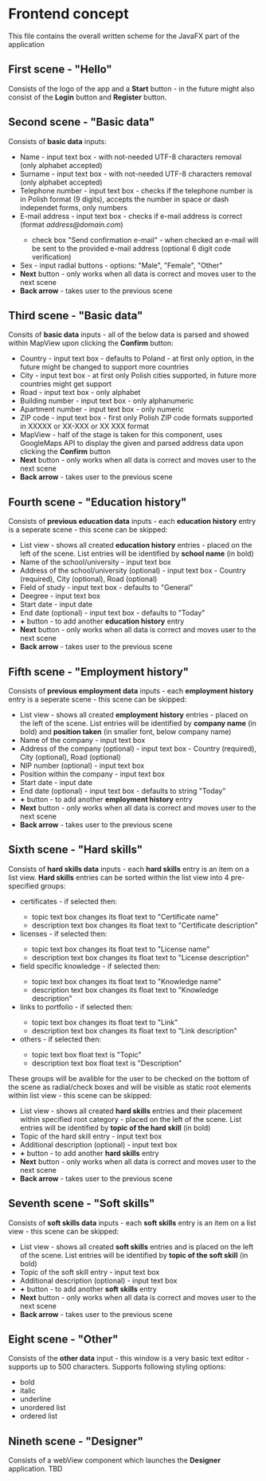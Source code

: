 # Frontend concept
This file contains the overall written scheme for the JavaFX part of the application

## First scene - "Hello"
Consists of the logo of the app and a <b>Start</b> button - in the future might also consist of the <b>Login</b> button and <b>Register</b> button.

## Second scene - "Basic data"
Consists of <b>basic data</b> inputs:
<ul>
	<li>Name - input text box - with not-needed UTF-8 characters removal (only alphabet accepted)</li>
	<li>Surname - input text box - with not-needed UTF-8 characters removal (only alphabet accepted)</li>
	<li>Telephone number - input text box - checks if the telephone number is in Polish format (9 digits), accepts the number in space or dash independet forms, only numbers</li>
	<li>E-mail address - input text box - checks if e-mail address is correct (format <i>address@domain.com</i>)</li>
	<ul>
		<li>check box "Send confirmation e-mail" - when checked an e-mail will be sent to the provided e-mail address (optional 6 digit code verification)</li>
	</ul>
	<li>Sex - input radial buttons - options: "Male", "Female", "Other"</li>
	<li><b>Next</b> button - only works when all data is correct and moves user to the next scene</li>
	<li><b>Back arrow</b> - takes user to the previous scene</li>
</ul>

## Third scene - "Basic data"
Consits of <b>basic data</b> inputs - all of the below data is parsed and showed within MapView upon clicking the <b>Confirm</b> button:
<ul>
	<li>Country  - input text box - defaults to Poland - at first only option, in the future might be changed to support more countries</li>
	<li>City - input text box - at first only Polish cities supported, in future more countries might get support</li>
	<li>Road - input text box - only alphabet</li>
	<li>Building number - input text box - only alphanumeric</li>
	<li>Apartment number - input text box - only numeric</li>
	<li>ZIP code - input text box - first only Polish ZIP code formats supported in XXXXX or XX-XXX or XX XXX format</li>
	<li>MapView - half of the stage is taken for this component, uses GoogleMaps API to display the given and parsed address data upon clicking the <b>Confirm</b> button </li>
	<li><b>Next</b> button - only works when all data is correct and moves user to the next scene</li>
	<li><b>Back arrow</b> - takes user to the previous scene</li>
</ul>

## Fourth scene - "Education history"
Consists of <b>previous education data</b> inputs - each <b>education history</b> entry is a seperate scene - this scene can be skipped:
<ul>
	<li>List view - shows all created <b>education history</b> entries - placed on the left of the scene. List entries will be identified by <b>school name</b> (in bold)</li>
	<li>Name of the school/university - input text box</li>
	<li>Address of the school/university (optional) - input text box - Country (required), City (optional), Road (optional)</li>
	<li>Field of study - input text box - defaults to "General"</li>
	<li>Deegree - input text box </li>
	<li>Start date - input date </li>
	<li>End date (optional) - input text box - defaults to "Today"</li>
	<li><b>+</b> button - to add another <b>education history</b> entry</li>
	<li><b>Next</b> button - only works when all data is correct and moves user to the next scene</li>
	<li><b>Back arrow</b> - takes user to the previous scene</li>
</ul>

## Fifth scene - "Employment history"
Consists of <b>previous employment data</b> inputs - each <b>employment history</b> entry is a seperate scene - this scene can be skipped:
<ul>
	<li>List view - shows all created <b>employment history</b> entries - placed on the left of the scene. List entries will be identified by <b>company name</b> (in bold) and <b>position taken</b> (in smaller font, below company name)</li>
	<li>Name of the company - input text box</li>
	<li>Address of the company (optional) - input text box - Country (required), City (optional), Road (optional)</li>
	<li>NIP number (optional) - input text box</li>
	<li>Position within the company - input text box</li>
	<li>Start date - input date </li>
	<li>End date (optional) - input text box - defaults to string "Today"</li>
	<li><b>+</b> button - to add another <b>employment history</b> entry</li>
	<li><b>Next</b> button - only works when all data is correct and moves user to the next scene</li>
	<li><b>Back arrow</b> - takes user to the previous scene</li>
</ul>

## Sixth scene - "Hard skills"
Consists of <b>hard skills data</b> inputs - each <b>hard skills</b> entry is an item on a list view. <b>Hard skills</b> entries can be sorted within the list view into 4 pre-specified groups:
<ul>
	<li>certificates - if selected then:</li>
	<ul>
		<li>topic text box changes its float text to "Certificate name"</li>
		<li>description text box changes its float text to "Certificate description"</li>
	</ul>
	<li>licenses - if selected then:</li>
	<ul>
		<li>topic text box changes its float text to "License name"</li>
		<li>description text box changes its float text to "License description"</li>
	</ul>
	<li>field specific knowledge - if selected then:</li>
	<ul>
		<li>topic text box changes its float text to "Knowledge name"</li>
		<li>description text box changes its float text to "Knowledge description"</li>
	</ul>
	<li>links to portfolio - if selected then:</li>
	<ul>
		<li>topic text box changes its float text to "Link"</li>
		<li>description text box changes its float text to "Link description"</li>
	</ul>
	<li>others - if selected then:</li>
	<ul>
		<li>topic text box float text is "Topic"</li>
		<li>description text box float text is "Description"</li>
	</ul>
</ul>
These groups will be avalible for the user to be checked on the bottom of the scene as radial/check boxes and will be visible as static root elements within list view - this scene can be skipped:
<ul>
	<li>List view - shows all created <b>hard skills</b> entries and their placement within specified root category - placed on the left of the scene. List entries will be identified by <b>topic of the hard skill</b> (in bold)</li>
	<li>Topic of the hard skill entry - input text box</li>
	<li>Additional description (optional) - input text box</li>
	<li><b>+</b> button - to add another <b>hard skills</b> entry</li>
	<li><b>Next</b> button - only works when all data is correct and moves user to the next scene</li>
	<li><b>Back arrow</b> - takes user to the previous scene</li>
</ul>

## Seventh scene - "Soft skills"
Consists of <b>soft skills data</b> inputs - each <b>soft skills</b> entry is an item on a list view - this scene can be skipped:
<ul>
	<li>List view - shows all created <b>soft skills</b> entries and is placed on the left of the scene. List entries will be identified by <b>topic of the soft skill</b> (in bold)</li>
	<li>Topic of the soft skill entry - input text box</li>
	<li>Additional description (optional) - input text box</li>
	<li><b>+</b> button - to add another <b>soft skills</b> entry</li>
	<li><b>Next</b> button - only works when all data is correct and moves user to the next scene</li>
	<li><b>Back arrow</b> - takes user to the previous scene</li>
</ul>

## Eight scene - "Other"
Consists of the <b>other data</b> input - this window is a very basic text editor - supports up to 500 characters. Supports following styling options:
<ul>
	<li>bold</li>
	<li>italic</li>
	<li>underline</li>
	<li>unordered list</li>
	<li>ordered list</li>
</ul>

## Nineth scene - "Designer"
Consists of a webView component which launches the <b>Designer</b> application. TBD




























